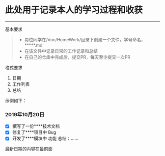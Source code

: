 # 此处用于记录本人的学习过程和收获

------

基本要求

> * 每位同学在/doc/HomeWork/目录下创建一个文件，学号命名，*****.md
> * 在该文件中记录日常的工作记录和总结
> * 在自己的仓库中完成后，提交PR，每天至少提交一次PR

格式要求
1. 日期
2. 工作列表
3. 总结

示例如下：
### <i class="icon-chevron-sign-left"></i>  2019年10月20日
- [x] 撰写了一份****技术文档
- [x] 修复了****项目中 Bug
- [x] 开发了****模块中 功能
总结：......

最新日期的内容在最前面

